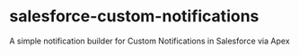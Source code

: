 # salesforce-custom-notifications
A simple notification builder for Custom Notifications in Salesforce via Apex
